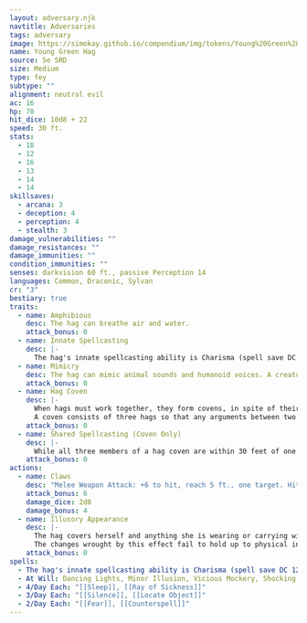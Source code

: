 ```yaml
---
layout: adversary.njk
navtitle: Adversaries
tags: adversary
image: https://simokay.github.io/compendium/img/tokens/Young%20Green%20Hag.webp
name: Young Green Hag
source: 5e SRD
size: Medium
type: fey
subtype: ""
alignment: neutral evil
ac: 16
hp: 70
hit_dice: 10d8 + 22
speed: 30 ft.
stats:
  - 18
  - 12
  - 16
  - 13
  - 14
  - 14
skillsaves:
  - arcana: 3
  - deception: 4
  - perception: 4
  - stealth: 3
damage_vulnerabilities: ""
damage_resistances: ""
damage_immunities: ""
condition_immunities: ""
senses: darkvision 60 ft., passive Perception 14
languages: Common, Draconic, Sylvan
cr: "3"
bestiary: true
traits:
  - name: Amphibious
    desc: The hag can breathe air and water.
    attack_bonus: 0
  - name: Innate Spellcasting
    desc: |-
      The hag's innate spellcasting ability is Charisma (spell save DC 12). She can innately cast some spells, without material components
  - name: Mimicry
    desc: The hag can mimic animal sounds and humanoid voices. A creature that hears the sounds can tell they are imitations with a successful DC 14 Wisdom (Insight) check.
    attack_bonus: 0
  - name: Hag Coven
    desc: |-
      When hags must work together, they form covens, in spite of their selfish natures. A coven is made up of hags of any type, all of whom are equals within the group. However, each of the hags continues to desire more personal power.
      A coven consists of three hags so that any arguments between two hags can be settled by the third. If more than three hags ever come together, as might happen if two covens come into conflict, the result is usually chaos.
    attack_bonus: 0
  - name: Shared Spellcasting (Coven Only)
    desc: |-
      While all three members of a hag coven are within 30 feet of one another, they can each cast spells from the wizard's spell list but must share the spell slots among themselves. For casting these spells, each hag is a 6th-level spellcaster that uses Intelligence as her spellcasting ability. The spell save DC is 11+the hag's Intelligence modifier, and the spell attack bonus is 3+the hag's Intelligence modifier.
    attack_bonus: 0
actions:
  - name: Claws
    desc: "Melee Weapon Attack: +6 to hit, reach 5 ft., one target. Hit: 13 (2d8 + 4) slashing damage."
    attack_bonus: 6
    damage_dice: 2d8
    damage_bonus: 4
  - name: Illusory Appearance
    desc: |-
      The hag covers herself and anything she is wearing or carrying with a magical illusion that makes her look like another creature of her general size and humanoid shape. The illusion ends if the hag takes a bonus action to end it or if she dies.
      The changes wrought by this effect fail to hold up to physical inspection. For example, the hag could appear to have smooth skin, but someone touching her would feel her rough flesh. Otherwise, a creature must take an action to visually inspect the illusion and succeed on a DC 20 Intelligence (Investigation) check to discern that the hag is disguised.
    attack_bonus: 0
spells:
  - The hag's innate spellcasting ability is Charisma (spell save DC 12). She can innately cast the following spells, requiring no material components:
  - At Will: Dancing Lights, Minor Illusion, Vicious Mockery, Shocking Grasp
  - 4/Day Each: "[[Sleep]], [[Ray of Sickness]]"
  - 3/Day Each: "[[Silence]], [[Locate Object]]"
  - 2/Day Each: "[[Fear]], [[Counterspell]]"
---
```

